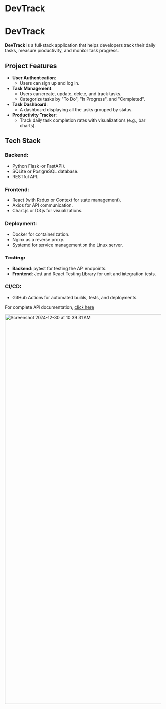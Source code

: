 # DevTrack

# DevTrack

**DevTrack** is a full-stack application that helps developers track their daily tasks, measure productivity, and monitor task progress.

## **Project Features**
- **User Authentication**:
  - Users can sign up and log in.
- **Task Management**:
  - Users can create, update, delete, and track tasks.
  - Categorize tasks by "To Do", "In Progress", and "Completed".
- **Task Dashboard**:
  - A dashboard displaying all the tasks grouped by status.
- **Productivity Tracker**:
  - Track daily task completion rates with visualizations (e.g., bar charts).

## **Tech Stack**
### Backend:
- Python Flask (or FastAPI).
- SQLite or PostgreSQL database.
- RESTful API.

### Frontend:
- React (with Redux or Context for state management).
- Axios for API communication.
- Chart.js or D3.js for visualizations.

### Deployment:
- Docker for containerization.
- Nginx as a reverse proxy.
- Systemd for service management on the Linux server.

### Testing:
- **Backend**: pytest for testing the API endpoints.
- **Frontend**: Jest and React Testing Library for unit and integration tests.

### CI/CD:
- GitHub Actions for automated builds, tests, and deployments.



For complete API documentation, [click here](https://documenter.getpostman.com/view/25930901/2sAYJ6CKbE)


<img width="1257" alt="Screenshot 2024-12-30 at 10 39 31 AM" src="https://github.com/user-attachments/assets/a7503aeb-db52-443a-a5f4-8302c6e7c538" />
